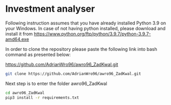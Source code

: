 # Investment analyser

Following instruction assumes that you have already installed Python 3.9 on your Windows.
In case of not having python installed, please download and install it from https://www.python.org/ftp/python/3.9.7/python-3.9.7-amd64.exe



In order to clone the repository please paste the following link into bash
command as presented below:

https://github.com/AdrianWro96/awro96_ZadKwal.git


```bash
git clone https://github.com/AdrianWro96/awro96_ZadKwal.git
```

Next step is to enter the folder awro96_ZadKwal

```bash
cd awro96_ZadKwal
pip3 install -r requirements.txt
```